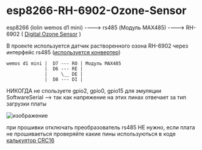 # esp8266-RH-6902-Ozone-Sensor

esp8266 (lolin wemos d1 mini) ----> rs485 (Модуль MAX485) ----> RH-6902 ( [Digital Ozone Sensor](https://aliexpress.ru/item/4001248121949.html?item_id=4001248121949&sku_id=10000015456763122&spm=a2g2w.productlist.0.0.122d9f00eRid3q) )

В проекте используется датчик растворенного озона RH-6902
через интерфейс rs485 ([используется конвертер](https://aliexpress.ru/item/32848344535.html?sku_id=65155011742&spm=a2g0o.search.0.0.3f4b15cdODkTN7)) 

    wemos d1 mini |  D7 --- RO | Модуль MAX485 
                  |  D6 --- RE | 
                  |     \__ DE | 
                  |  D8 --- DI | 


НИКОГДА не спользуете gpio2, gpio0, gpio15 для эмуляции  SoftwareSerial --> так как напряжение на этих пинах отвечает за тип загрузки платы
 
![изображение](https://user-images.githubusercontent.com/104571006/185757983-ad783d9d-1677-49b4-88fd-dfd6af976ee0.png)

при прошивки отключать преобразователь rs485 НЕ нужно, если плата не прошиваеться проверяйте какие пины используються в коде
[калькуятор CRC16](https://crccalc.com/)
